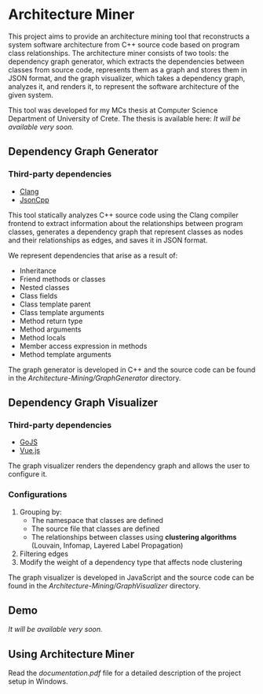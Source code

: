 # Architecture Miner

This project aims to provide an architecture mining tool that reconstructs a system software architecture from C++ source code based on program class relationships. 
The architecture miner consists of two tools: the dependency graph generator, which extracts the dependencies between classes from source code, represents them as a graph and stores them in JSON format, and the graph visualizer, which takes a dependency graph, analyzes it, and renders it, to represent the software architecture of the given system.

This tool was developed for my MCs thesis at Computer Science Department of University of Crete. The thesis is available here: *It will be available very soon.*

## **Dependency Graph Generator**
### **Third-party dependencies**
* [Clang](https://github.com/llvm/llvm-project)  
* [JsonCpp](https://github.com/open-source-parsers/jsoncpp)

This tool statically analyzes C++ source code using the Clang compiler frontend to extract information about the relationships between program classes, generates a dependency graph that represent classes as nodes and their relationships as edges, and saves it in JSON format.

We represent dependencies that arise as a result of: 
* Inheritance
* Friend methods or classes 
* Nested classes
* Class fields
* Class template parent
* Class template arguments
* Method return type
* Method arguments
* Method locals 
* Member access expression in methods
* Method template arguments

The graph generator is developed in C++ and the source code can be found in the *Architecture-Mining/GraphGenerator* directory.


## **Dependency Graph Visualizer**
### **Third-party dependencies**
* [GoJS](https://gojs.net/latest/index.html)
* [Vue.js](https://vuejs.org/)

The graph visualizer renders the dependency graph and allows the user to configure it.

### **Configurations**
1. Grouping by: 
    * The namespace that classes are defined
    * The source file that classes are defined
    * The relationships between classes using **clustering algorithms** (Louvain, Infomap, Layered Label Propagation)
2. Filtering edges
3. Modify the weight of a dependency type that affects node clustering

The graph visualizer is developed in JavaScript and the source code can be found in the *Architecture-Mining/GraphVisualizer* directory.

## **Demo**
*It will be available very soon.*

## **Using Architecture Miner**
Read the *documentation.pdf* file for a detailed description of the project setup in Windows.
